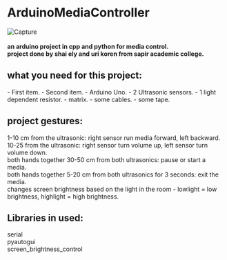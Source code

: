 # ArduinoMediaController  
![Capture](https://user-images.githubusercontent.com/55280978/137301444-8ed637ee-f7ff-42fc-adc5-d74d866ff1f7.PNG)
<br/><br/>
<b>an arduino project in cpp and python for media control.  
project done by shai ely and uri koren from sapir academic college.</b>  


<h2>what you need for this project:</h2>  
- First item.
- Second item.
- Arduino Uno.
- 2 Ultrasonic sensors.
- 1 light dependent resistor.
- matrix.
- some cables.
- some tape.





<h2>project gestures:</h2>
1-10 cm from the ultrasonic: right sensor run media forward, left backward.  
<br/>
10-25 from the ultrasonic: right sensor turn volume up, left sensor turn volume down.  
<br/>
both hands together 30-50 cm from both ultrasonics: pause or start a media.  
<br/>
both hands together 5-20 cm from both ultrasonics for 3 seconds: exit the media.  
<br/>
changes screen brightness based on the light in the room - lowlight = low brightness, highlight = high brightness.  
<br/>
   

<h2>Libraries in used:</h2>
serial  
<br/>
pyautogui  
<br/>
screen_brightness_control  
  

